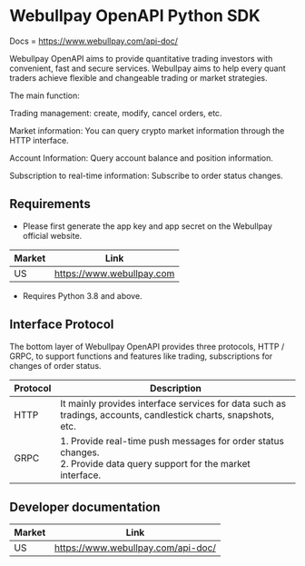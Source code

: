 # Webullpay OpenAPI Python SDK
Docs = https://www.webullpay.com/api-doc/


Webullpay OpenAPI aims to provide quantitative trading investors with convenient, fast and secure services. Webullpay aims to help every quant traders achieve flexible and changeable trading or market strategies.

The main function:

Trading management: create, modify, cancel orders, etc.

Market information: You can query crypto market information through the HTTP interface.

Account Information: Query account balance and position information.

Subscription to real-time information: Subscribe to order status changes.

## Requirements

- Please first generate the app key and app secret on the Webullpay official website.

| Market | Link                      |
|--------|---------------------------|
| US     | https://www.webullpay.com |

- Requires Python 3.8 and above.

## Interface Protocol

The bottom layer of Webullpay OpenAPI provides three protocols, HTTP / GRPC, to support functions and features like trading, subscriptions for changes of order status.

| Protocol    | Description                                       |
|-------|------------------------------------------|
| HTTP  | It mainly provides interface services for data such as tradings, accounts, candlestick charts, snapshots, etc.              |
| GRPC	 | 1. Provide real-time push messages for order status changes.<br/>2. Provide data query support for the market interface. |

## Developer documentation

| Market | Link                                     |
|--------|------------------------------------------|
| US     | https://www.webullpay.com/api-doc/ |
